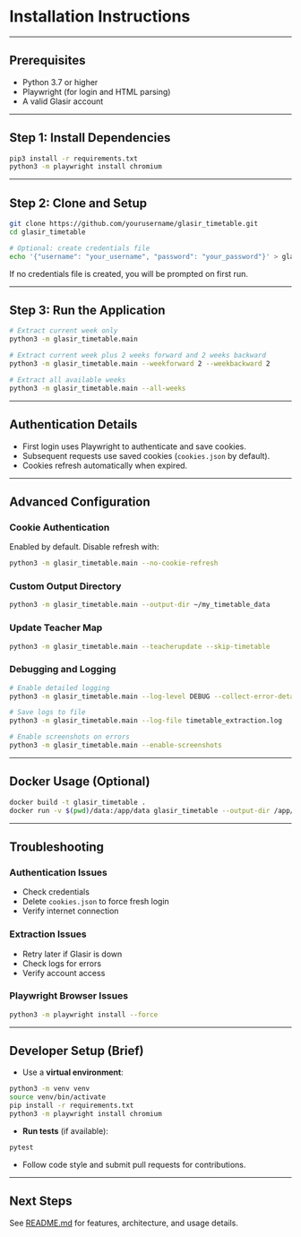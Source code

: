# Installation Instructions

---

## Prerequisites

- Python 3.7 or higher
- Playwright (for login and HTML parsing)
- A valid Glasir account

---

## Step 1: Install Dependencies

```bash
pip3 install -r requirements.txt
python3 -m playwright install chromium
```

---

## Step 2: Clone and Setup

```bash
git clone https://github.com/yourusername/glasir_timetable.git
cd glasir_timetable

# Optional: create credentials file
echo '{"username": "your_username", "password": "your_password"}' > glasir_timetable/credentials.json
```

If no credentials file is created, you will be prompted on first run.

---

## Step 3: Run the Application

```bash
# Extract current week only
python3 -m glasir_timetable.main

# Extract current week plus 2 weeks forward and 2 weeks backward
python3 -m glasir_timetable.main --weekforward 2 --weekbackward 2

# Extract all available weeks
python3 -m glasir_timetable.main --all-weeks
```

---

## Authentication Details

- First login uses Playwright to authenticate and save cookies.
- Subsequent requests use saved cookies (`cookies.json` by default).
- Cookies refresh automatically when expired.

---

## Advanced Configuration

### Cookie Authentication

Enabled by default. Disable refresh with:

```bash
python3 -m glasir_timetable.main --no-cookie-refresh
```

### Custom Output Directory

```bash
python3 -m glasir_timetable.main --output-dir ~/my_timetable_data
```

### Update Teacher Map

```bash
python3 -m glasir_timetable.main --teacherupdate --skip-timetable
```

### Debugging and Logging

```bash
# Enable detailed logging
python3 -m glasir_timetable.main --log-level DEBUG --collect-error-details --collect-tracebacks

# Save logs to file
python3 -m glasir_timetable.main --log-file timetable_extraction.log

# Enable screenshots on errors
python3 -m glasir_timetable.main --enable-screenshots
```

---

## Docker Usage (Optional)

```bash
docker build -t glasir_timetable .
docker run -v $(pwd)/data:/app/data glasir_timetable --output-dir /app/data
```

---

## Troubleshooting

### Authentication Issues

- Check credentials
- Delete `cookies.json` to force fresh login
- Verify internet connection

### Extraction Issues

- Retry later if Glasir is down
- Check logs for errors
- Verify account access

### Playwright Browser Issues

```bash
python3 -m playwright install --force
```

---

## Developer Setup (Brief)

- Use a **virtual environment**:

```bash
python3 -m venv venv
source venv/bin/activate
pip install -r requirements.txt
python3 -m playwright install chromium
```

- **Run tests** (if available):

```bash
pytest
```

- Follow code style and submit pull requests for contributions.

---

## Next Steps

See [README.md](README.md) for features, architecture, and usage details.